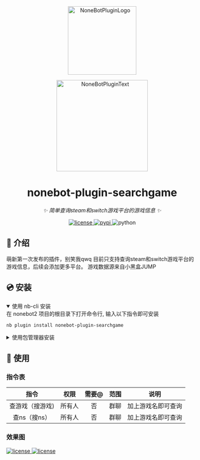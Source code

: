 <div align="center">
  <a href="https://v2.nonebot.dev/store"><img src="https://github.com/A-kirami/nonebot-plugin-template/blob/resources/nbp_logo.png" width="180" height="180" alt="NoneBotPluginLogo"></a>
  <br>
  <p><img src="https://github.com/A-kirami/nonebot-plugin-template/blob/resources/NoneBotPlugin.svg" width="240" alt="NoneBotPluginText"></p>
</div>

<div align="center">

# nonebot-plugin-searchgame

_✨ 简单查询steam和switch游戏平台的游戏信息 ✨_


<a href="./LICENSE">
    <img src="https://img.shields.io/github/license/owner/nonebot-plugin-template.svg" alt="license">
</a>
<a href="https://pypi.python.org/pypi/nonebot-plugin-template">
    <img src="https://img.shields.io/pypi/v/nonebot-plugin-template.svg" alt="pypi">
</a>
<img src="https://img.shields.io/badge/python-3.9+-blue.svg" alt="python">

</div>


## 📖 介绍

萌新第一次发布的插件，别笑我qwq
目前只支持查询steam和switch游戏平台的游戏信息，后续会添加更多平台。
游戏数据源来自小黑盒JUMP

## 💿 安装

<details open>
<summary>使用 nb-cli 安装</summary>
在 nonebot2 项目的根目录下打开命令行, 输入以下指令即可安装

    nb plugin install nonebot-plugin-searchgame

</details>

<details>
<summary>使用包管理器安装</summary>
在 nonebot2 项目的插件目录下, 打开命令行, 根据你使用的包管理器, 输入相应的安装命令

<details>
<summary>pip</summary>

    pip install nonebot-plugin-searchgame
</details>

<details>
<summary>conda</summary>

    conda install nonebot-plugin-searchgame
</details>

打开 nonebot2 项目根目录下的 `pyproject.toml` 文件, 在 `[tool.nonebot]` 部分追加写入

    plugins = ["nonebo_plugin_searchgames"]

</details>



## 🎉 使用
### 指令表
| 指令 | 权限 | 需要@ | 范围 | 说明 |
|:-----:|:----:|:----:|:----:|:----:|
| 查游戏（搜游戏) | 所有人 | 否 | 群聊 | 加上游戏名即可查询 |
| 查ns（搜ns）| 所有人 | 否 | 群聊 | 加上游戏名即可查询 |
### 效果图
<a href="./LICENSE">
    <img src="./img/steam.png" alt="license">
</a>
<a href="./LICENSE">
    <img src="./img/ns.png" alt="license">
</a>

